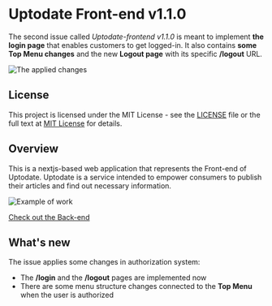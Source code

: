 # Uptodate Front-end v1.1.0

The second issue called *Uptodate-frontend v1.1.0* is meant to implement **the login page** that enables customers to get logged-in. It also contains **some Top Menu changes** and the new **Logout page** with its specific **/logout** URL.

![The applied changes](/git/auth_system.gif)

## License

This project is licensed under the MIT License - see the [LICENSE](LICENSE) file or the full text at [MIT License](https://opensource.org/licenses/MIT) for details.

## Overview

This is a nextjs-based web application that represents the Front-end of Uptodate. 
Uptodate is a service intended to empower consumers to publish their articles and find out necessary information.

![Example of work](/git/uptodate.gif)

[Check out the Back-end](https://github.com/Artem340dev/Uptodate)

## What's new

The issue applies some changes in authorization system:
  - The **/login** and the **/logout** pages are implemented now 
  - There are some menu structure changes connected to the **Top Menu** when the user is authorized
